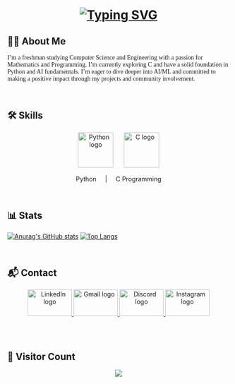<h1 align="center">
  <a href="https://git.io/typing-svg">
    <img src="https://readme-typing-svg.demolab.com?font=DM+Serif+Text&size=40&duration=6000&pause=2000&color=F2F722&vCenter=true&width=1150&lines=Hi+%F0%9F%91%8B%2C+I%E2%80%99m+Daksh+Aggarwal%2C+a+passionate+programming+enthusiast+" alt="Typing SVG" />
  </a>
</h1>

## 🧑‍💻 About Me

<p align="left" style="font-family: 'Merriweather', serif;">
  I’m a freshman studying Computer Science and Engineering with a passion for Mathematics and Programming. I’m currently exploring C and have a solid foundation in Python and AI fundamentals. I’m eager to dive deeper into AI/ML and committed to making a positive impact through my projects and community involvement.
</p>

<br> <!-- Line break for spacing -->

## 🛠️ Skills

<div align="center">
  <img src="https://cdn.jsdelivr.net/gh/devicons/devicon/icons/python/python-original.svg" height="80" alt="Python logo" style="margin-right: 20px;" />
  <img src="https://cdn.jsdelivr.net/gh/devicons/devicon/icons/c/c-original.svg" height="80" alt="C logo" />
</div>
<p align="center">Python &nbsp;&nbsp;&nbsp; | &nbsp;&nbsp;&nbsp; C Programming</p>

<br> <!-- Line break for spacing -->

## 📊 Stats

[![Anurag's GitHub stats](https://github-readme-stats.vercel.app/api?username=Daksh-Aggarwal&show_icons=true&theme=vision-friendly-dark)](https://github.com/Daksh-Aggarwal)
[![Top Langs](https://github-readme-stats.vercel.app/api/top-langs/?username=Daksh-Aggarwal&layout=compact&theme=vision-friendly-dark)](https://github.com/Daksh-Aggarwal)

<br> <!-- Line break for spacing -->

## 📬 Contact

<div align="center" style="margin-bottom: 30px;"> <!-- Add margin-bottom for spacing -->
  <a href="https://www.linkedin.com/in/dakshaggarwal7/" target="_blank">
    <img src="https://raw.githubusercontent.com/maurodesouza/profile-readme-generator/master/src/assets/icons/social/linkedin/default.svg" width="100" height="60" alt="LinkedIn logo" />
  </a>
  <a href="mailto:dakshaggarwal2006@gmail.com?subject=Hello&body=Hi%20Daksh,%20I%20would%20like%20to%20connect%20with%20you." target="_blank">
    <img src="https://raw.githubusercontent.com/maurodesouza/profile-readme-generator/master/src/assets/icons/social/gmail/default.svg" width="100" height="60" alt="Gmail logo" />
  </a>
  <a href="https://discordapp.com/users/itsmedakshgamer" target="_blank">
    <img src="https://raw.githubusercontent.com/maurodesouza/profile-readme-generator/master/src/assets/icons/social/discord/default.svg" width="100" height="60" alt="Discord logo" />
  </a>
  <a href="https://instagram.com/daksh.fr" target="_blank">
    <img src="https://raw.githubusercontent.com/maurodesouza/profile-readme-generator/master/src/assets/icons/social/instagram/default.svg" width="100" height="60" alt="Instagram logo" />
  </a>
</div>

<br> <!-- Line break for spacing -->

## 👀 Visitor Count

<div align="center">
  <img src="https://profile-counter.glitch.me/Daksh-Aggarwal/count.svg?" />
</div>
